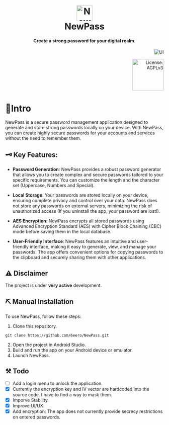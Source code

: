 <div align="center">
  <p>
    <h1>
      <a href="https://github.com/6eero/NewPass">
        <img src="https://github.com/6eero/NewPass/assets/114809573/6d03c7db-c705-42dc-ae4c-1fd0e47ceb15" width="50" title="NewPass" />
      </a>
      <br />
      NewPass
    </h1>
    <h4>Create a strong password for your digital realm.</h4>
    <h4></h4>
  </p>
  <p>
  </p>
</div>

<p align="right">
   <img src="https://github.com/6eero/NewPass/assets/114809573/e2a2d540-7f07-4889-bccd-1924a99e5ade" title="UI">
</p>

<p align="right">
  <a href="https://opensource.org/license/agpl-v3"><img src="https://img.shields.io/badge/License-AGPL_v3-blue.svg?color=FEED55&style=for-the-badge&label=License&logoColor=0F1511&labelColor=ececec" alt="License: AGPLv3" width="100"></a>
</p>



# 📍Intro
NewPass is a secure password management application designed to generate and store strong passwords locally on your device. With NewPass, you can create highly secure passwords for your accounts and services without the need to remember them.


## 🗝️ Key Features:
- **Password Generation**: NewPass provides a robust password generator that allows you to create complex and secure passwords tailored to your specific requirements. You can customize the length and the character set (Uppercase, Numbers and Special).

- **Local Storage**: Your passwords are stored locally on your device, ensuring complete privacy and control over your data. NewPass does not store any passwords on external servers, minimizing the risk of unauthorized access (If you uninstall the app, your password are lost!).

- **AES Encryption**: NewPass encrypts all stored passwords using Advanced Encryption Standard (AES) with Cipher Block Chaining (CBC) mode before saving them in the local database.

- **User-Friendly Interface**: NewPass features an intuitive and user-friendly interface, making it easy to generate, view, and manage your passwords. The app offers convenient options for copying passwords to the clipboard and securely sharing them with other applications.


## ⚠️ Disclaimer
The project is under **very active** development.


## ⛏️ Manual Installation
To use NewPass, follow these steps:
1. Clone this repository.
```
git clone https://github.com/6eero/NewPass.git
```
2. Open the project in Android Studio.
3. Build and run the app on your Android device or emulator.
4. Launch NewPass.
  

## ⚒️ Todo
- [ ] Add a login menu to unlock the application.
- [x] Currently the encryption key and IV vector are hardcoded into the source code. I have to find a way to mask them.
- [x] Imporve Stability.
- [x] Improve UI/UX.
- [x] Add encryption: The app does not currently provide secrecy restrictions on entered passwords.
